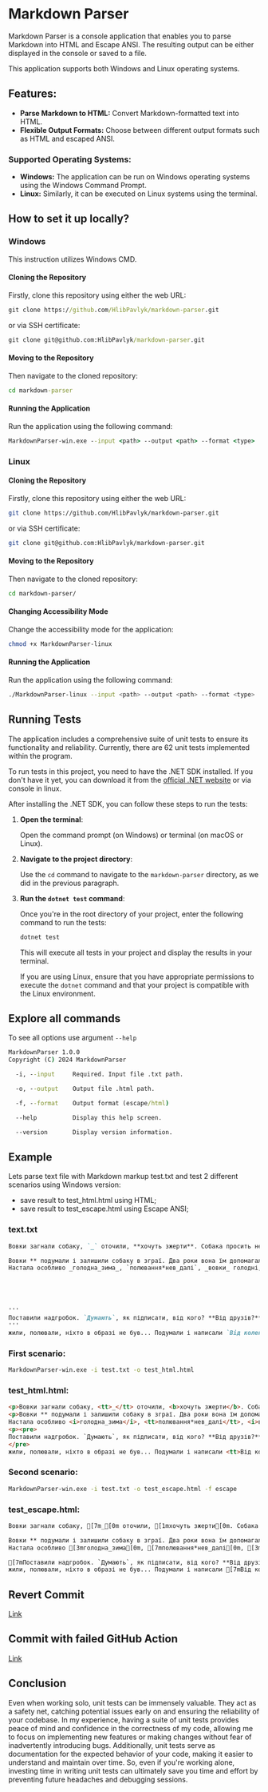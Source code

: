 # Markdown Parser

Markdown Parser is a console application that enables you to parse Markdown into HTML and Escape ANSI. The resulting output can be either displayed in the console or saved to a file.

This application supports both Windows and Linux operating systems.

## Features:

- **Parse Markdown to HTML:** Convert Markdown-formatted text into HTML.
- **Flexible Output Formats:** Choose between different output formats such as HTML and escaped ANSI.
  
### Supported Operating Systems:

- **Windows:** The application can be run on Windows operating systems using the Windows Command Prompt.
- **Linux:** Similarly, it can be executed on Linux systems using the terminal.

## How to set it up locally?

### Windows

This instruction utilizes Windows CMD.

#### Cloning the Repository

Firstly, clone this repository using either the web URL:

```cmd
git clone https://github.com/HlibPavlyk/markdown-parser.git
```

or via SSH certificate:

```cmd
git clone git@github.com:HlibPavlyk/markdown-parser.git
```

#### Moving to the Repository

Then navigate to the cloned repository:

```cmd
cd markdown-parser
```

#### Running the Application

Run the application using the following command:

```cmd
MarkdownParser-win.exe --input <path> --output <path> --format <type>
```

### Linux

#### Cloning the Repository

Firstly, clone this repository using either the web URL:

```bash
git clone https://github.com/HlibPavlyk/markdown-parser.git
```

or via SSH certificate:

```bash
git clone git@github.com:HlibPavlyk/markdown-parser.git
```

#### Moving to the Repository

Then navigate to the cloned repository:

```bash
cd markdown-parser/
```

#### Changing Accessibility Mode

Change the accessibility mode for the application:

```bash
chmod +x MarkdownParser-linux
```

#### Running the Application

Run the application using the following command:

```bash
./MarkdownParser-linux --input <path> --output <path> --format <type>
```

## Running Tests

The application includes a comprehensive suite of unit tests to ensure its functionality and reliability. Currently, there are 62 unit tests implemented within the program.

To run tests in this project, you need to have the .NET SDK installed. If you don't have it yet, you can download it from the [official .NET website](https://dotnet.microsoft.com/download) or via console in linux.

After installing the .NET SDK, you can follow these steps to run the tests:

1. **Open the terminal**:

   Open the command prompt (on Windows) or terminal (on macOS or Linux).

2. **Navigate to the project directory**:

   Use the `cd` command to navigate to the `markdown-parser` directory, as we did in the previous paragraph.

3. **Run the `dotnet test` command**:

   Once you're in the root directory of your project, enter the following command to run the tests:

   ```bash
   dotnet test
   ```

   This will execute all tests in your project and display the results in your terminal.

   If you are using Linux, ensure that you have appropriate permissions to execute the `dotnet` command and that your project is compatible with the Linux environment.

## Explore all commands

To see all options use argument ```--help```

```cmd
MarkdownParser 1.0.0
Copyright (C) 2024 MarkdownParser

  -i, --input     Required. Input file .txt path.

  -o, --output    Output file .html path.

  -f, --format    Output format (escape/html)

  --help          Display this help screen.

  --version       Display version information.
```

## Example

Lets parse text file with Markdown markup test.txt and test 2 different scenarios using Windows version:
- save result to test_html.html using HTML;
- save result to test_escape.html using Escape ANSI;

### text.txt

```markdown
Вовки загнали собаку, `_` оточили, **хочуть зжерти**. Собака просить не вбивати її, натомість обіцяє допомагати заганяти овець та іншу худобу.

Вовки ** подумали і залишили собаку в зграї. Два роки вона їм допомагала, всьому вчила, показувала місця, полювала разом з ними...
Настала особливо _голодна_зима_, `полювання*нев_далі`, _вовки_ голодні, зневірені. Що робити? Вирішили все-таки зжерти собаку. Зжерли. Кісточки поховали.





'''
Поставили надгробок. `Думають`, як підписати, від кого? **Від друзів?** Так начебто які ж вони друзі, раз зжерли... _Від_ворогів?_ Так 2 роки разом пліч-о-пліч
'''
жили, полювали, ніхто в образі не був... Подумали і написали `Від колег`.
```

### First scenario:

```cmd
MarkdownParser-win.exe -i test.txt -o test_html.html 
```

### test_html.html:

```html
<p>Вовки загнали собаку, <tt>_</tt> оточили, <b>хочуть зжерти</b>. Собака просить не вбивати її, натомість обіцяє допомагати заганяти овець та іншу худобу.</p>
<p>Вовки ** подумали і залишили собаку в зграї. Два роки вона їм допомагала, всьому вчила, показувала місця, полювала разом з ними...
Настала особливо <i>голодна_зима</i>, <tt>полювання*нев_далі</tt>, <i>вовки</i> голодні, зневірені. Що робити? Вирішили все-таки зжерти собаку. Зжерли. Кісточки поховали.</p>
<p><pre>
Поставили надгробок. `Думають`, як підписати, від кого? **Від друзів?** Так начебто які ж вони друзі, раз зжерли... _Від_ворогів?_ Так 2 роки разом пліч-о-пліч
</pre>
жили, полювали, ніхто в образі не був... Подумали і написали <tt>Від колег</tt>.</p>
```

### Second scenario:

```cmd
MarkdownParser-win.exe -i test.txt -o test_escape.html -f escape
```

### test_escape.html:

```html
Вовки загнали собаку, [7m_[0m оточили, [1mхочуть зжерти[0m. Собака просить не вбивати її, натомість обіцяє допомагати заганяти овець та іншу худобу.

Вовки ** подумали і залишили собаку в зграї. Два роки вона їм допомагала, всьому вчила, показувала місця, полювала разом з ними...
Настала особливо [3mголодна_зима[0m, [7mполювання*нев_далі[0m, [3mвовки[0m голодні, зневірені. Що робити? Вирішили все-таки зжерти собаку. Зжерли. Кісточки поховали.

[7mПоставили надгробок. `Думають`, як підписати, від кого? **Від друзів?** Так начебто які ж вони друзі, раз зжерли... _Від_ворогів?_ Так 2 роки разом пліч-о-пліч[0m
жили, полювали, ніхто в образі не був... Подумали і написали [7mВід колег[0m.
```

## Revert Commit

[Link](https://github.com/HlibPavlyk/MarkdownParser/commit/6e47e0ac087f7d7d18733909c18696cd5cfe9777)

## Commit with failed GitHub Action

[Link](https://github.com/HlibPavlyk/MarkdownParser/commit/3ac2a340deb3d1a4ecc0e1a1695e44904ef71048)

## Conclusion

Even when working solo, unit tests can be immensely valuable. They act as a safety net, catching potential issues early on and ensuring the reliability of your codebase. In my experience, having a suite of unit tests provides peace of mind and confidence in the correctness of my code, allowing me to focus on implementing new features or making changes without fear of inadvertently introducing bugs. Additionally, unit tests serve as documentation for the expected behavior of your code, making it easier to understand and maintain over time. So, even if you're working alone, investing time in writing unit tests can ultimately save you time and effort by preventing future headaches and debugging sessions.



